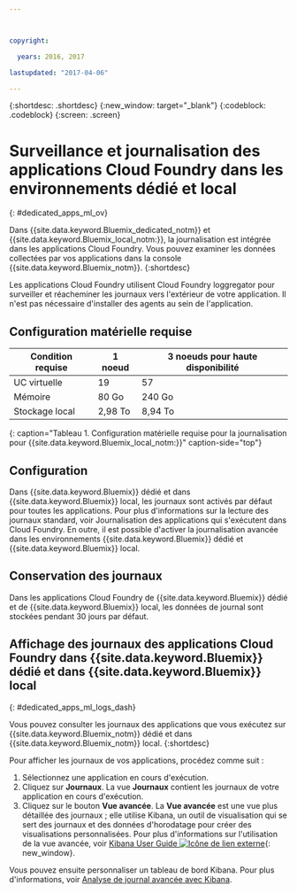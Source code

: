 ```yaml
---



copyright:

  years: 2016, 2017

lastupdated: "2017-04-06"

---
```


{:shortdesc: .shortdesc}
{:new_window: target="_blank"}
{:codeblock: .codeblock}
{:screen: .screen}

<!-- audience blue staging only begin -->

# Surveillance et journalisation des applications Cloud Foundry dans les environnements dédié et local
{: #dedicated_apps_ml_ov}


Dans {{site.data.keyword.Bluemix_dedicated_notm}} et {{site.data.keyword.Bluemix_local_notm:}}, la journalisation est intégrée dans les applications Cloud Foundry. Vous pouvez examiner les données collectées par vos applications dans la console {{site.data.keyword.Bluemix_notm}}.
{:shortdesc}

Les applications Cloud Foundry utilisent Cloud Foundry loggregator pour surveiller et réacheminer les journaux vers l'extérieur de votre application. Il n'est pas nécessaire d'installer des agents au sein de l'application.

## Configuration matérielle requise


| **Condition requise** |    **1 noeud**     | **3 noeuds pour haute disponibilité** |
|-----------------|-------------------|-------------------|
UC virtuelle | 19 | 57 |
Mémoire | 80 Go | 240 Go |
Stockage local | 2,98 To | 8,94 To |
{: caption="Tableau 1. Configuration matérielle requise pour la journalisation pour {{site.data.keyword.Bluemix_local_notm:}}" caption-side="top"}

## Configuration

Dans {{site.data.keyword.Bluemix}} dédié et dans {{site.data.keyword.Bluemix}} local, les journaux sont activés par défaut pour toutes les applications. Pour plus d'informations sur la lecture des journaux standard, voir Journalisation des applications qui s'exécutent dans Cloud Foundry. En outre, il est possible d'activer la journalisation avancée dans les environnements {{site.data.keyword.Bluemix}} dédié et {{site.data.keyword.Bluemix}} local.

## Conservation des journaux

Dans les applications Cloud Foundry de {{site.data.keyword.Bluemix}} dédié et de {{site.data.keyword.Bluemix}} local, les données de journal sont stockées pendant 30 jours par défaut.

## Affichage des journaux des applications Cloud Foundry dans {{site.data.keyword.Bluemix}} dédié et dans {{site.data.keyword.Bluemix}} local
{: #dedicated_apps_ml_logs_dash}

Vous pouvez consulter les journaux des applications que vous exécutez sur {{site.data.keyword.Bluemix_notm}} dédié et dans {{site.data.keyword.Bluemix_notm}} local.
{:shortdesc}

Pour afficher les journaux de vos applications, procédez comme suit :
1. Sélectionnez une application en cours d'exécution.
2. Cliquez sur **Journaux**. La vue **Journaux** contient les journaux de votre application en cours d'exécution.
4. Cliquez sur le bouton **Vue avancée**. La **Vue avancée** est une vue plus détaillée des journaux ; elle utilise Kibana, un outil de visualisation qui se sert des journaux et des données d'horodatage pour créer des visualisations personnalisées. Pour plus d'informations sur l'utilisation de la vue avancée, voir [Kibana User Guide ![Icône de lien externe](../../../icons/launch-glyph.svg "Icône de lien externe")](https://www.elastic.co/guide/en/kibana/4.1/index.html){: new_window}.

Vous pouvez ensuite personnaliser un tableau de bord Kibana. Pour plus d'informations, voir [Analyse de journal avancée avec Kibana](../kibana4/analyzing_logs_Kibana.html#analyzing_logs_Kibana).

<!-- audience blue staging only end comment -->
